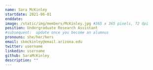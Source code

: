 ```yaml
---
name: Sara McKinley
startdate: 2021-06-01
enddate: 
image: /static/img/members/McKinley.jpg #365 x 365 pixels, 72 dpi
position: Undergraduate Research Assistant
#subsequent:  update once you become an alumnus
pronouns: she/her/hers
email: skmckinley@email.arizona.edu
twitter: username
linkedin: username
github: SaraMcKinley
description: ""
---
```

